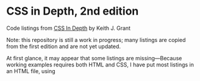 # CSS in Depth, 2nd edition

Code listings from [CSS In Depth](https://manning.com/books/css-in-depth) by Keith J. Grant

Note: this repository is still a work in progress; many listings are copied from the first edition and are not yet updated.

At first glance, it may appear that some listings are missing—Because working examples requires both HTML and CSS, I have put most listings in an HTML file, using <style> tags for the CSS. This means that both an HTML listing and CSS listing are combined in one file in the repository.

For example, in Chapter 1, listing 1.1 is HTML code and listing 1.2 is CSS that is meant to be applied to that HTML. I have included these both in the repository in the file named ch01/listing-1.2.html. Changes are made to this CSS in ch01/listing 1.3; these are included in ch01/listing-1.3.html, along with the corresponding HTML from listing 1.1.

Contents:

Chapter 01: Cascade, specificity, and inheritence

Summary
- Keep selector specificity under control.
- Don’t confuse cascade with inheritance.
- Certain properties are inherited, including those for text, lists, and table borders.
- Don’t confuse initial and auto values.
- Stay out of TRouBLe with shorthand properties.

Chapter 02 : Working with realtive units

This chapter covers
- The versatility of relative units
- How to use ems and rems, without letting them drive you mad
- Using viewport-relative units
- An introduction to CSS variables

Summary
- Embrace the use of relative units, allowing the page’s structure to determine the meaning of your styles.
- Favor the use of rems for font size, but selectively use ems for simple scaling of components on the page.
- You can make your entire page scale responsively without any media queries.
- Use unitless values when specifying line height.
- You can start getting familiar with one of CSS’s newest features, custom properties.

Chapter 03: Mastering the box model

This chapter covers
- Practical advice for element sizing
- Vertical centering
- Columns of equal height
- Negative margins and margin collapsing
- Consistent spacing of components on the page

Summary
- Always use a universal border-box fix for predictable element sizing.
- Avoid explicitly setting the height of an element to avoid overflow issues.
- Use modern layout techniques like display: table or a flexbox to produce columns of equal height or to vertically center content.
- If your margins behave oddly, take steps to prevent margins from collapsing.
- Consider using the lobotomized owl selector on your page to globally apply margins between stacked elements. (That is, it selects all elements on the page that aren’t the
first child of their parent, so margin can be apply)

Chapter 04: Making sense of floats

This chapter covers
- How floats work and how to avoid common pitfalls
- Container collapsing and the clearfix
- The media object and double container pattern
- Block formatting contexts
- How to build and understand a grid system

Summary
- Floats exist to allow text to wrap around an element—but that’s not often the
effect you want.
- Use a clearfix to contain floated elements.
- Understand the three tricks of a block formatting context: containing floats,
preventing margin collapse, and preventing document flow from wrapping
around a floated element.
- Use the double container pattern to center page contents.
- Use the media object pattern to position descriptive text alongside an image.
- Use a grid system to create a wide array of page layouts.

Chapter 05: Flexbox

This chapter covers
- Flex containers and flex items
- Main axis and cross axis
- Element sizes in flexbox
- Element alignment in flexbox

Summary
- Use flexbox for versatile, easy-to-control layout of page content.
- Autoprefixer can simplify flexbox support for older browsers.
- Use flex to specify almost any imaginable combination of flex item sizes.
- Use nested flexboxes to piece together more complicated layouts and to fill the heights of naturally sized boxes.
- Flexbox automatically creates columns of equal height.
- Use align-items or align-self to vertically center a flex item inside its flex container.

Chapter 06: Grid Layout

This chapter covers
- Using CSS’ first true layout system—grid
- Understanding grid layout options
- Laying out items on a grid
- Using flexbox and grid together to build a cohesive web page layout

Summary
- Grid is excellent for a high-level layout of the web page (but it is not limitedto that).
- You can use grid in conjunction with flexbox for a complete layout system.
- You should use whichever syntax (numbered grid lines, named grid lines, or named grid areas) is the most intuitive for you and the given situation.
- You can use auto-fill/auto-fit and the implicit grid for layouts with a large or unknown number of grid items.
- You can use feature queries for progressive enhancement.

Chapter 07: Positioning and stacking contexts

This chapter covers
- The types of element positioning: fixed, relative, and absolute
- Building modal dialogs and dropdown menus
- CSS triangles
- Understanding z-index and stacking contexts
- A new type of positioning: sticky






